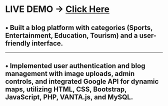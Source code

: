 <h1>LIVE DEMO -> <a href="http://postit.lovestoblog.com/blogW/userSide/index.html?i=1" >Click Here</a></h1>

<h2> • Built a blog platform with categories (Sports, Entertainment, Education,
Tourism) and a user-friendly interface.</h2>
<hr>

<h2> • Implemented user authentication and blog management with image
uploads, admin controls, and integrated Google API for dynamic maps,
utilizing HTML, CSS, Bootstrap, JavaScript, PHP, VANTA.js, and MySQL.</h2>


